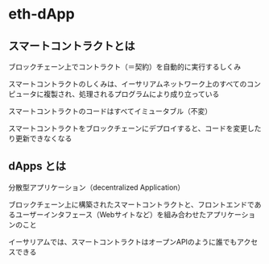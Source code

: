# eth-dApp

## スマートコントラクトとは

ブロックチェーン上でコントラクト（＝契約）を自動的に実行するしくみ

スマートコントラクトのしくみは、イーサリアムネットワーク上のすべてのコンピュータに複製され、処理されるプログラムにより成り立っている

スマートコントラクトのコードはすべてイミュータブル（不変）

スマートコントラクトをブロックチェーンにデプロイすると、コードを変更したり更新できなくなる

## dApps とは

分散型アプリケーション（decentralized Application）

ブロックチェーン上に構築されたスマートコントラクトと、フロントエンドであるユーザーインタフェース（Webサイトなど）を組み合わせたアプリケーションのこと

イーサリアムでは、スマートコントラクトはオープンAPIのように誰でもアクセスできる

